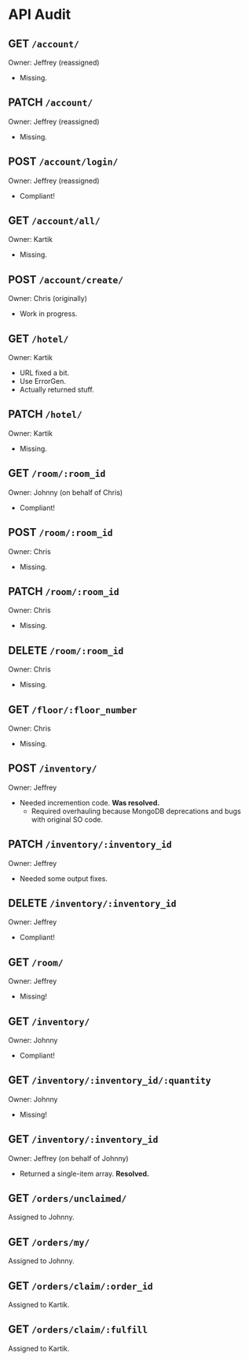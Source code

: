 # API Audit

## GET `/account/`
Owner: Jeffrey (reassigned)
- Missing.

## PATCH `/account/`
Owner: Jeffrey (reassigned)
- Missing.

## POST `/account/login/`
Owner: Jeffrey (reassigned)
- Compliant!

## GET `/account/all/`
Owner: Kartik
- Missing.

## POST `/account/create/`
Owner: Chris (originally)
- Work in progress.

## GET `/hotel/`
Owner: Kartik
- URL fixed a bit.
- Use ErrorGen.
- Actually returned stuff.

## PATCH `/hotel/`
Owner: Kartik
- Missing.

## GET `/room/:room_id`
Owner: Johnny (on behalf of Chris)
- Compliant!

## POST `/room/:room_id`
Owner: Chris
- Missing.

## PATCH `/room/:room_id`
Owner: Chris
- Missing.

## DELETE `/room/:room_id`
Owner: Chris
- Missing.

## GET `/floor/:floor_number`
Owner: Chris
- Missing.

## POST `/inventory/`
Owner: Jeffrey
- Needed incremention code. **Was resolved.**
    - Required overhauling because MongoDB deprecations and bugs with original SO code.

## PATCH `/inventory/:inventory_id`
Owner: Jeffrey
- Needed some output fixes.

## DELETE `/inventory/:inventory_id`
Owner: Jeffrey
- Compliant!

## GET `/room/`
Owner: Jeffrey
- Missing!

## GET `/inventory/`
Owner: Johnny
- Compliant!

## GET `/inventory/:inventory_id/:quantity`
Owner: Johnny
- Missing!

## GET `/inventory/:inventory_id`
Owner: Jeffrey (on behalf of Johnny)
- Returned a single-item array. **Resolved.**

## GET `/orders/unclaimed/`
Assigned to Johnny.

## GET `/orders/my/`
Assigned to Johnny.

## GET `/orders/claim/:order_id`
Assigned to Kartik.

## GET `/orders/claim/:fulfill`
Assigned to Kartik.
